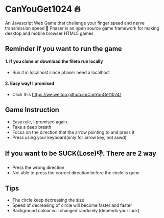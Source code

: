 # CanYouGet1024 :fire:
An Javascript Web Game that challenge your finger speed and nerve transmission speed :dash:
Phaser is an open source game framework for making desktop and mobile browser HTML5 games

## Reminder if you want to run the game
#### 1. If you clone or download the fileto run locally
 - Run it in localhost since phaser need a localhost
#### 2. Easy way! I promised
- Click this https://weiweitoo.github.io/CanYouGet1024/

## Game Instruction
- Easy rule, I promised again.
- Take a deep breath 
- Focus on the direction that the arrow pointing to and press it
- Press using your keyboard(only for arrow key, not aswd)

## If you want to be SUCK(Lose):-1:. There are 2 way
- Press the wrong direction
- Not able to press the correct direction before the circle is gone

## Tips
- The circle keep decreasing the size
- Speed of decreasing of circle will become faster and faster
- Background colour will changed randomly (depends your luck)